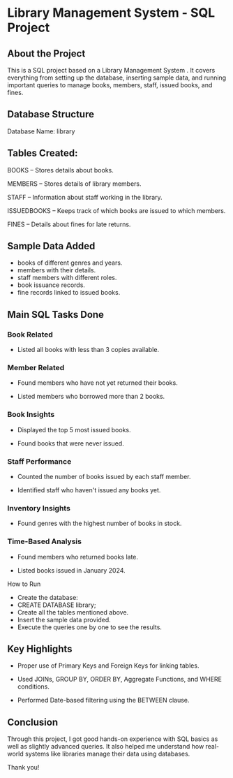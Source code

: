 # Library Management System - SQL Project
## About the Project
This is a SQL project based on a Library Management System .
It covers everything from setting up the database, inserting sample data, and running important queries to manage books, members, staff, issued books, and fines.

## Database Structure
Database Name: library

## Tables Created:

BOOKS – Stores details about books.

MEMBERS – Stores details of library members.

STAFF – Information about staff working in the library.

ISSUEDBOOKS – Keeps track of which books are issued to which members.

FINES – Details about fines for late returns.

## Sample Data Added
- books of different genres and years.
- members with their details.
- staff members with different roles.
- book issuance records.
- fine records linked to issued books.

## Main SQL Tasks Done
### Book Related
- Listed all books with less than 3 copies available.

### Member Related
- Found members who have not yet returned their books.

- Listed members who borrowed more than 2 books.

### Book Insights
- Displayed the top 5 most issued books.

- Found books that were never issued.

### Staff Performance
- Counted the number of books issued by each staff member.

- Identified staff who haven't issued any books yet.

### Inventory Insights
- Found genres with the highest number of books in stock.

### Time-Based Analysis
- Found members who returned books late.

- Listed books issued in January 2024.

How to Run
- Create the database:
- CREATE DATABASE library;
- Create all the tables mentioned above.
- Insert the sample data provided.
- Execute the queries one by one to see the results.

## Key Highlights
- Proper use of Primary Keys and Foreign Keys for linking tables.

- Used JOINs, GROUP BY, ORDER BY, Aggregate Functions, and WHERE conditions.

- Performed Date-based filtering using the BETWEEN clause.

## Conclusion
Through this project, I got good hands-on experience with SQL basics as well as slightly advanced queries.
It also helped me understand how real-world systems like libraries manage their data using databases.

Thank you!
